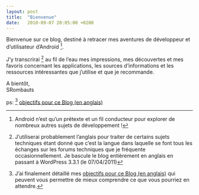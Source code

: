 ```yaml
---
layout: post
title:  "Bienvenue"
date:   2010-09-07 20:05:00 +0200
---
```

Bienvenue sur ce blog, destiné à retracer mes aventures de développeur et d’utilisateur d’Android [^1].

J’y transcrirai [^2] au fil de l’eau mes impressions, mes découvertes et mes favoris concernant les applications, les sources d’informations et les ressources intéressantes que j’utilise et que je recommande.

A bientôt,  
SRombauts

ps: [^3] [objectifs pour ce Blog (en anglais)][objectives]

[^1]: Android n’est qu’un prétexte et un fil conducteur pour explorer de nombreux autres sujets de développement !
[^2]: J’utiliserai probablement l’anglais pour traiter de certains sujets techniques étant donné que c’est la langue dans laquelle se font tous les échanges sur les forums techniques que je fréquente occasionnellement. Je bascule le blog entièrement en anglais en passant à WordPress 3.3.1 (le 07/04/2011)
[^3]: J’ai finalement détaillé mes [objectifs pour ce Blog (en anglais)][objectives] qui peuvent vous permettre de mieux comprendre ce que vous pourriez en attendre.

[objectives]: /2011/05/05/objectives-of-this-blog/
